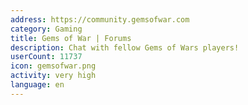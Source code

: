 ```yaml
---
address: https://community.gemsofwar.com
category: Gaming
title: Gems of War | Forums
description: Chat with fellow Gems of Wars players!
userCount: 11737
icon: gemsofwar.png
activity: very high
language: en
---
```

